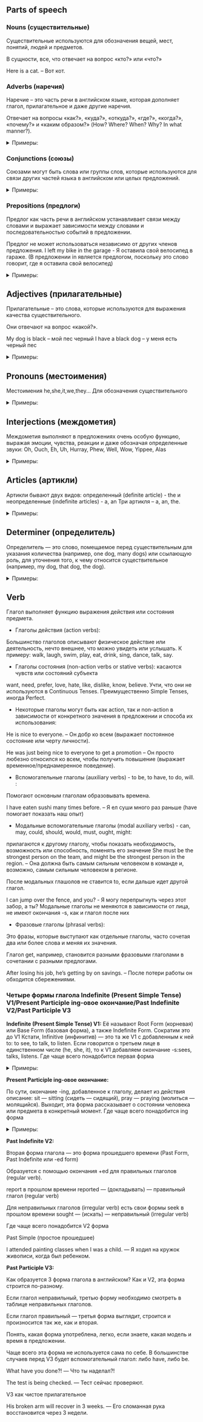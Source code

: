 ## Parts of speech


### Nouns (существительные)	

Существительные используются для обозначения вещей, мест, понятий, людей и предметов.

В сущности, все, что отвечает на вопрос «кто?» или «что?»

Here is a cat. – Вот кот.


### Adverbs (наречия)

Наречие – это часть речи в английском языке, которая дополняет глагол, прилагательное и даже другие наречия.

Отвечает на вопросы «как?», «куда?», «откуда?», «где?», «когда?», «почему?» и «каким образом?» (How? Where? When? Why? In what manner?).

<details>
<summary>Примеры:</summary>

I entered the room quietly – Я тихо вошел в комнату

- Времени (time adverbs) - now, then, today, tomorrow, tonight, yesterday, etc.:

Говорят нам о том, когда именно что-то происходит

I’d prefer to leave early. – Я предпочел бы уйти раньше.

- Места (place adverbs) - behind, below, downward, everywhere, forward, etc.:

Указывают на то, где именно что-то происходит или где что-то находится

There was somebody standing nearby. – Рядом кто-то стоял.

- Способа действия (manner adverbs):

Такие наречия часто образуются от прилагательных с добавлением -ly: slowly, quickly, sadly, softly, etc.

Рассказывают, как именно что-то происходит или делается.

She spoke very loudly. We could all hear what she was saying. – Она говорила очень громко. Мы все слышали, что она сказала.

- Степени (degree adverbs) - really, too, very, strongly, highly, incredibly, etc. :

Выражают степени качеств, свойств, состояний, условий и отношений

She was quite surprised they came. – Она была очень удивлена, что они пришли.

- Частоты (frequency adverbs) - often, seldom, rarely, every now and then, hardly ever, sometimes, etc.:

Употребляются в предложении для предоставления информации о периодичности

Nick always plays tennis in the evening. – Ник всегда играет в теннис вечером.

- Уверенности (adverbs of certainty) - definitely, probably maybe, certainly undoubtedly, clearly, etc.:

Описывают, насколько мы уверены в чем-то

Undoubtedly, he is the best player of all time. – Несомненно, он самый лучший игрок всех времен.

- Связующие (linking adverbs) - then, however, etc.:

Указывают на связь между двумя пунктами или предложениями (например, последовательность во времени, причина и следствие, контраст)

We talked until the early hours and consequently I overslept the next morning – Мы разговаривали до раннего утра, и
поэтому на следующее утро я проспал (результатом поздней ночи является то, что я заснул на следующее утро).

</details>

 
### Conjunctions (союзы)


Союзами могут быть слова или группы слов, которые используются для связи других частей языка в английском или целых предложений.

<details>
<summary>Примеры:</summary>

- Сочинительные союзы (coordinating conjunctions) - for, and, nor, but, or, yet, so:

Для связи элементов, которые грамматически равноправны: двух слов, двух словосочетаний или двух независимых предложений.


She usually studies in the library or at a cafe. – Обычно она занимается в библиотеке или кафе.

- Подчинительные союзы (subordinating conjunctions) - because, if, although, since, until, while:
Подчинительный союз используется для ввода зависимого, то есть подчинительного предложения.

I went to school without eating breakfast because I woke up late this morning. – Я пошел в школу, не позавтракав, потому что сегодня утром проснулся поздно.

- Парные союзы (correlative conjunctions) - either … or, neither … nor, not only … but also, both … and:
Такие союзы всегда идут в паре и используются для объединения грамматически равноправных элементов в предложении.
She planned to collect data by either using an online survey or conducting phone interviews. –
Она планировала собрать данные либо с помощью онлайн-опроса, либо через проведение телефонных интервью.
</details>


### Prepositions (предлоги)

Предлог как часть речи в английском устанавливает связи между словами и выражает зависимости между словами и последовательностью событий в предложении.

Предлог не может использоваться независимо от других членов предложения.
I left my bike in the garage - Я оставила свой велосипед в гараже. (В предложении in
является предлогом, поскольку это слово говорит, где я оставила свой велосипед)

<details>
<summary>Примеры:</summary>
- Предлоги времени (prepositions of time) - on, at, in, from, to, for, since, ago, before, till/until, by, etc.:
Показывают, когда что-нибудь происходит
We will meet on Friday. – Мы встретимся в пятницу.

- Предлоги места (prepositions of place) - beside, between, from, in front of, under, within, etc.:
Указывают на место или положение чего-либо
He was waiting in front of the office. – Он ждал перед офисом.

- Предлоги направления (prepositions of direction) - to, toward, etc. :
Используются для обозначения направления, в котором что-то двигается
When did Sylvia return from London? – Когда Сильвия вернулась из Лондона?

- Предлоги пространственного отношения (prepositions of spatial relationship) - across, against, among, etc.:
Обозначают движение объекта от источника к источнику

We spent the evening walking around the lake. – Мы провели вечер, ходя вокруг озера.

- фразы с предлогами (prepositional phrase) - for a change, at once, with the help of, etc.:
сочетание предлога и существительного

The medicines you asked for are out of stock. – Лекарств, о которых вы спрашивали, нет в наличии.
</details>


## Adjectives (прилагательные)


Прилагательные – это слова, которые используются для выражения качества существительного.

Они отвечают на вопрос «какой?».

My dog is black – мой пес черный
I have a black dog – у меня есть черный пес

<details>
<summary>Примеры:</summary>
- Качественные прилагательные (qualitative adjectives) имеют степени сравнения:
Positive Forms (положительная), Comparative Forms(сравнительная) and Superlative Forms(превосходная степень)
slow (медленный) -> slower (медленнее) -> slowest (самый медленный).
Описывают качественные характеристики существ: funny, dark, fair, silky, long.

- Количественные прилагательные (numeral adjectives)
Заменяют существительное, указывая на количество или численность.
Это может быть численное значение или порядковый номер, например:
much, first, one, small, few, some, any, whole, little, all, several, two, ten, twenty, seventh, etc.
I have sufficient money for shopping. – У меня достаточно денег на покупки.

- Притяжательные прилагательные (possessive adjectives)
чтобы обозначить владение чем-либо.
К примеру: my, your, his, her, their, its, whose, etc.
My mother is a doctor. – Моя мама врач.

- Вопросительные прилагательные(interrogative adjectives)
для замены существительного или местоимения путем постановки вопроса.
А именно: whose, what and which.
Whose superpowers would you most like to have? – Чьи сверхспособности вы хотели бы иметь больше всего?

- Указательные прилагательные(demonstrative adjectives)
для описания положения предмета в пространстве или времени.
This, that, these и those являются указательными прилагательными.
I remember that day like it was yesterday – Я помню тот день, как будто это было вчера

- Сложные прилагательные (compound adjectives)
Состоят из двух или более прилагательных, сочетающихся вместе.
curly-haired (кудрявый), dissent-minded (инакомыслящий), happy-go-lucky (беззаботный) и т.д.
We live in one of the highest-taxed states in the country. – Мы живем в одном из самых налогооблагаемых штатов страны.
</details>


## Pronouns (местоимения)


Местоимения he,she,it,we,they... Для обозначения существительного

<details>
<summary>Примеры:</summary>
- Личные (personal): I, you, we, they, he, she, it.
We looked for seashells at the beach. – Мы искали ракушки на пляже.

- Притяжательные (possessive): mine, yours, ours, theirs, his, hers, its.
The white car is mine. – Белая машина моя.

- Возвратные (reflexive): myself, yourself, yourselves, herself, himself, itself, themselves, ourselves.
He injured himself playing football. – Он тривмировал себя во время игры в футбол.

- Указательные (demonstrative): this, that, those, these.
This is a new computer. – Это новый компьютер.

- Вопросительные (interrogative): who, what, which, whose, whom.
What did he say to you? – Что он сказал тебе?

- Определительные (defining): every, all, each, everybody, everyone, both, either, other, another, anybody.
Everyone was shocked by the sudden announcement. – Все были в шоке от внезапного заявления.

- Неопределенные и отрицательные (indefinite and negative): some, any, no, none, one, many, much, little, few, neither, nobody, nothing, somebody, someone, something.
None of us knows the answer. – Никто из нас не знает ответа.

- Взаимные (reciprocal): each other, one another.
The members of the board congratulated one another on a successful quarter. – Члены правления поздравили друг друга с успешным кварталом.
</details>


## Interjections (междометия)

Междометия выполняют в предложениях очень особую функцию, выражая эмоции, чувства, реакции и даже обозначая определенные звуки: Oh, Ouch, Eh, Uh, Hurray, Phew, Well, Wow, Yippee, Alas

<details>
<summary>Примеры:</summary>
Yippee! Tomorrow is a holiday. - Ура! Завтра праздник.

Eh! I didn’t quite get it. Can you please repeat it? - Эээ! Я не совсем понял. Вы можете повторить это?

Wow! Your new bike is amazing. - Ого! Твой новый велосипед потрясающий.!

Well, what you just did was wonderful. - Что ж, то, что ты только что сделал, было великолепно.

Uh! I don’t think I want to be a part of this. - Ой! Я не думаю, что хочу быть частью этого.

Phew! That was an extremely long presentation. - Фух! Это была очень длинная презентация.

Ouch! You stepped on my toes. - Ой! Ты наступил мне на пальцы.

Hurray! We finally cleared the test. - Ура! Наконец-то мы сдали тест.

Hey! Look out for the car. - Эй! Следите за машиной.

Alas! That was so unfortunate. - К несчастью! Это было так досадно.
</details>


## Articles (артикли)

Артикли бывают двух видов: определенный (definite article) - the и неопределенные (indefinite articles) - a, an
Три артикля – a, an, the.

<details>
<summary>Примеры:</summary>
- Определенный артикль the

Используется для обозначения чего-либо конкретного, выделенного или уникального.
The также ставится перед существительными во множественном числе и для обозначения высшей степени сравнения.
Кроме того, его можно использовать перед сборными существительными, национальностями, музыкальными инструментами, учреждениями и титулами, названиями.

The Sun sets in the west. – Солнце садится на западе. (Солнце и запад – уникальны в своем роде)

I took a dog from a shelter. The dog turned out to be very kind. – Я взяла собаку из приюта. Пес оказался очень хорошим.

(перед вторым упоминанием о собаке ставим the, ведь речь идет о конкретной собаке)

Have you ever played the guitar? – Ты когда-нибудь играл на гитаре? (гитара – музыкальный инструмент)

- Неопределенные артикли a, an

Используются для обозначения предметов или лиц, которые упоминаются впервые и не являются уникальными.
Артикль an употребляется перед существительным в единственном числе, начинающимся с гласного звука.
Артикль a – перед существительным в единственном числе, начинающимся с согласного звука.

My father is a doctor. – Мой отец врач. (первое упоминание о профессии, к тому же папа – не единственный врач в мире)

I have always dreamed of a small house. – Я всегда мечтала о маленьком доме. (подразумевается просто воображаемый дом, а не какой-то конкретный)
</details>


## Determiner (определитель)

Определитель — это слово, помещаемое перед существительным для указания количества (например, one dog, many dogs)
или ссылающую роль, для уточнения того, к чему относится существительное (например, my dog, that dog, the dog).

<details>
<summary>Примеры:</summary>
Все определители могут быть классифицированы как один из следующих:

- Article (a/an, the)

Where’s the newspaper? - Где газета? (ссылающийся)

It’s on the sofa. - Она на диване.

Have you seen my MP3 player anywhere?. - Ты где-нибудь видел мой MP3-плеер? (ссылающийся)

Yes. It’s on the kitchen table. -Да. Он на кухонном столе.

- Указательное местоимение this, that, these, those

- Притяжательный падеж my, your, his, her, its, our, their

- many, much, more, most, some

Five people were arrested during an anti-war demonstration in London today. - Пять человек были арестованы сегодня во время антивоенной демонстрации в Лондоне.
 
(количество) There are some letters here for you. - Здесь для вас несколько писем. (количество)
</details>

## Verb

Глагол выполняет функцию выражения действия или состояния предмета.


- Глаголы действия (action verbs):

Большинство глаголов описывают физическое действие или деятельность, нечто внешнее, что можно увидеть или услышать.
К примеру: walk, laugh, swim, play, eat, drink, sing, dance, talk, say.

- Глаголы состояния (non-action verbs or stative verbs): касаются чувств или состояний субъекта

want, need, prefer, love, hate, like, dislike, know, believe.
Учти, что они не используются в Continuous Tenses. Преимущественно Simple Tenses, иногда Perfect.

- Некоторые глаголы могут быть как action, так и non-action в зависимости от конкретного значения в предложении и способа их использования:

He is nice to everyone. – Он добр ко всем (выражает постоянное состояние или черту личности).

He was just being nice to everyone to get a promotion – Он просто любезно относился ко всем, чтобы получить повышение (выражает временное/преднамеренное поведение).

- Вспомогательные глаголы (auxiliary verbs) - to be, to have, to do, will. :

Помогают основным глаголам образовывать времена.

I have eaten sushi many times before. – Я ел суши много раз раньше (have помогает показать наш опыт)

- Модальные вспомогательные глаголы (modal auxiliary verbs) - can, may, could, should, would, must, ought, might:

прилагаются к другому глаголу, чтобы показать необходимость, возможность или способность, поменять его значение
She must be the strongest person on the team, and might be the strongest person in the region. –
Она должна быть самым сильным человеком в команде и, возможно, самым сильным человеком в регионе.

После модальных глашолов не ставится to, если дальше идет другой глагол.

I can jump over the fence, and you? - Я могу перепрыгнуть через этот забор, а ты?
Модальные глаголы не меняются в зависимости от лица, не имеют окончания -s, как и глагол после них

- Фразовые глаголы (phrasal verbs):

Это фразы, которые выступают как отдельные глаголы, часто сочетая два или более слова и меняя их значения.

Глагол get, например, становится разными фразовыми глаголами в сочетании с разными предлогами.

After losing his job, he’s getting by on savings. – После потери работы он обходится сбережениями.


### Четыре формы глагола Indefinite (Present Simple Tense) V1/Present Participle ing-овое окончание/Past Indefinite V2/Past Participle V3

**Indefinite (Present Simple Tense) V1:**
Её называют Root Form (корневая) или Base Form (базовая форма), а также Indefinite Form. Сократим это до V1
Кстати, Infinitive (инфинитив) — это та же V1 с добавленным к ней to: to see, to talk, to listen.
Если говорится о третьем лице в единственном числе (he, she, it), то к V1 добавляем окончание -s:sees, talks, listens.
Где чаще всего понадобится первая форма

<details>
<summary>Примеры:</summary>
- Present Simple (Простое настоящее время):

I walk downtown every Monday. – Я гуляю в центре каждый понедельник.

- После других глаголов:

Когда два глагола взаимосвязаны смыслом (хочу спать, начинаю есть, пытаюсь больше ходить), второй глагол используется в Infinitive, то есть to + root form:

He tries to be a good father. – Он пытается быть хорошим отцом.

We wanted to see him off, but he refused. – Мы хотели его провести, но он отказался.

I will have to come there again. – Мне придется прийти туда снова.

- Принеси-подай:

Это называется Imperative Mood.

Buy some milk at the shop. – Купи немного молока в магазине.

Bring me that money, Jackie. – Принеси мне те деньги, Джеки.

Cover me! – Прикрой меня!

Watch out! – Берегись!

- Построение других времен:

Base Form используется для построения вопросов и отрицаний прошедшего времени, для образования будущего времени (will + v1):

Did you do the task? – Ты сделал задание?

I didn’t recognize him. – Я его не узнал.

Yeah, I will come for sure. – Да, точно приеду
</details>

**Present Participle ing-овое окончание:**

По сути, окончание -ing, добавленное к глаголу, делает из действия описание: sit — sitting (сидеть — сидящий), pray — praying (молиться — молящийся).
Выходит, эта форма рассказывает о состоянии человека или предмета в конкретный момент. Где чаще всего понадобится ing форма

<details>
<summary>Примеры:</summary>
- Времена Continuous:

Continuous — «продолжительный». Времена этой группы говорят о том, что человек в середине процесса.

Present Continious (настоящее продолжительное): действие совершается прямо сейчас; в данный период времени что-то происходит, но ожидается, что это изменится

I am making a report. – Я делаю отчет.

Past Continiuos (прошедшее продолжительное). Действие происходило в определенный момент или период в прошлом и уже завершилось

I was already sleeping at 11 PM and I couldn’t hear the ringtone. – Я уже спал в 11 вечера и не слышал звонок.

Future Continuous (будущее продолжительное). Человек в известном будущем (определенный момент или целый период) будет в середине процесса.

Will we be waiting for you the whole day? – Мы целый день тебя ждать будем?

Есть ряд слов, которые не ставятся в форму -ing в продолжительных временах. По большей части, это глаголы, которые говорят о чувствах (эмоциональных и физических), формах мышления, состояниях.

Самые употребляемые из них: like ((мне) нравится), love (любить), prefer (предпочитать), want (хотеть), feel (чувствовать), smell (пахнуть), see (видеть), taste (быть на вкус), hear (слышать), agree (соглашаться), mean (иметь в виду, значить), promise (обещать), understand (понимать), believe (верить), remember (помнить), know (знать), need (нуждаться, нужно), think (в значении считать, верить, иметь мнение).

- Описание:

Present Participle можно использовать как прилагательное, то есть описывать людей или предметы с помощью этой формы.

I saw a crying girl – Я увидел плачущую девушку

- Я видел, как…:

I saw Mike walking his dog yesterday. – Я видел, как Майк выгуливал собаку вчера.

- Gerund:

Комбинация глагола и -ing также может создать из действия существительное и меняет вопрос к этому слову с что делать на что.

Это называется Gerund (герундий), его путают с Present Participle (который по природе как прилагательное).

run — running (бегать — бег), wash up — washing up (мыть посуду — мытье посуды)

Acting is better than thinking. — Действовать лучше, чем раздумывать.

I adore having parties! — Обожаю устраивать вечеринки!
</details>


**Past Indefinite V2:**

Вторая форма глагола — это форма прошедшего времени (Past Form, Past Indefinite или -ed form)

Образуется с помощью окончания +ed для правильных глаголов (regular verb).

report в прошлом времени reported — (докладывать) — правильный глагол (regular verb)

Для неправильных глаголов (irregular verb) есть свои формы seek в прошлом времени sought — (искать) — неправильный (irregular verb)

Где чаще всего понадобится V2 форма

Past Simple (простое прошедшее)

I attended painting classes when I was a child. — Я ходил на кружок живописи, когда был ребенком.


**Past Participle V3:**

Как образуется 3 форма глагола в английском? Как и V2, эта форма строится по-разному.

Если глагол неправильный, третью форму необходимо смотреть в таблице неправильных глаголов.

Если глагол правильный — третья форма выглядит, строится и произносится так же, как и вторая.

Понять, какая форма употреблена, легко, если знаете, какая модель и время в предложении.

Чаще всего эта форма не используется сама по себе. В большинстве случаев перед V3 будет вспомогательный глагол: либо have, либо be.

What have you done?! — Что ты наделал?!

The test is being checked. — Тест сейчас проверяют.

V3 как чистое прилагательное

His broken arm will recover in 3 weeks. — Его сломанная рука восстановится через 3 недели.























